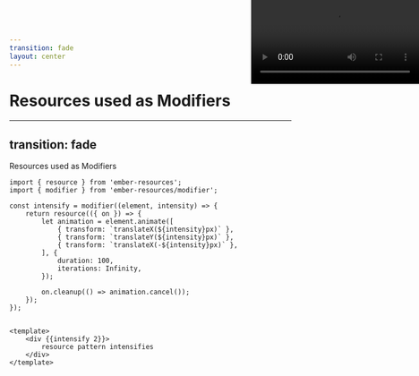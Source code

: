 ```yaml
--- 
transition: fade
layout: center
---
```


# Resources used as Modifiers 

<!-- 
We've seen that resources can be wrapped in functions to reactively handle arguments.

We can extend this to modifiers.

-->

--- 
transition: fade
---

<div class="slide-category">Resources used as Modifiers</div> 

```gjs {all|6-13|5-16|4|4,21|all}
import { resource } from 'ember-resources';
import { modifier } from 'ember-resources/modifier';

const intensify = modifier((element, intensity) => {
    return resource(({ on }) => {
        let animation = element.animate([
            { transform: `translateX(${intensity}px)` },
            { transform: `translateY(${intensity}px)` },
            { transform: `translateX(-${intensity}px)` },
        ], {
            duration: 100,
            iterations: Infinity,
        });

        on.cleanup(() => animation.cancel());
    });
});


<template>
    <div {{intensify 2}}>
        resource pattern intensifies
    </div>
</template>
```

<style>
    .modifier-video {
        position: fixed;
        top: 0;
        right: 0;
        bottom: 0;
    }
</style>

<video 
    v-click="5"
  controls loop 
  autoplay
  class="modifier-video"
  src="/pages/main/examples/recordings/modifiers.webm"></video>

<!-- 

This will be supported in ember-resources shortly after emberconf, 
but following in the footsteps of Starbeam, we can do modifiers like this.

!!click

here, we set up an animation effect on an element.

!! click

the important thing is that this resource is the same as any other resource, 
same API.

!!click 

it's only wrapped in a function that receives an element, 

!! click

and then whatever args that were passed to the modifier.

!! click :: demo shows

This is what the animation looks like



Now, for those worried about bundle size, fear not!
ember-resources is a v2 addon, so if you don't import it, you don't pay for the bytes.
-->

